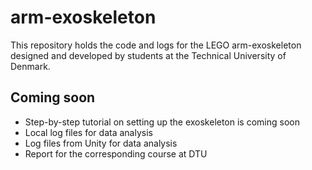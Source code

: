 # arm-exoskeleton
This repository holds the code and logs for the LEGO arm-exoskeleton designed and developed by students at the Technical University of Denmark.

## Coming soon
* Step-by-step tutorial on setting up the exoskeleton is coming soon
* Local log files for data analysis
* Log files from Unity for data analysis
* Report for the corresponding course at DTU
